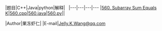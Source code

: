 |题目|C++|Java|python|解释|  
|---|---|---|---
|[560. Subarray Sum Equals K](https://leetcode.com/problems/subarray-sum-equals-k/description/)|[560.cpp](/C++/560.cpp)|[560.java](/java/560.java)|[560.py](/py/560.py)||  
  
|Author|果冻虾仁|
|E-mail|Jelly.K.Wang@qq.com
